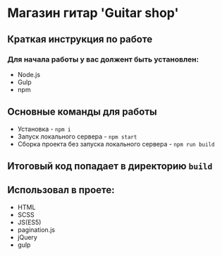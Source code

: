 # Магазин гитар 'Guitar shop'
## Краткая инструкция по работе
### Для начала работы у вас должент быть установлен:
* Node.js
* Gulp
* npm
## Основные команды для работы
* Установка - `npm i`
* Запуск локального сервера - `npm start`
* Сборка проекта без запуска локального сервера - `npm run build`

## Итоговый код попадает в директорию `build`

## Использовал в проете:
  * HTML
  * SCSS
  * JS(ES5)
  * pagination.js
  * jQuery
  * gulp
